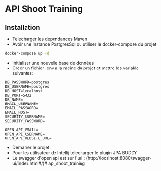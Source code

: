 # API Shoot Training

## Installation

* Telecharger les dependances Maven
* Avoir une instance PostgresSql ou utiliser le docker-compose du projet
```bash
docker-compose up -d
```
* Initialiser une nouvelle base de données
* Creer un fichier .env a la racine du projet et mettre les variable suivantes:
```
DB_PASSWORD=postgres
DB_USERNAME=postgres
DB_HOST=localhost
DB_PORT=5432
DB_NAME=
EMAIL_USERNAME=
EMAIL_PASSWORD=
EMAIL_HOST=
SECURITY_USERNAME=
SECURITY_PASSWORD=

OPEN_API_EMAIL=
OPEN_API_USERNAME=
OPEN_API_WEBSITE_URL=
```
* Demarrer le projet.
* Pour les utilisateur de Intellij telecharger le plugin JPA BUDDY
* Le swagger d'open api est sur l'url : (http://localhost:8080/swagger-ui/index.html#/)# api_shoot_training

